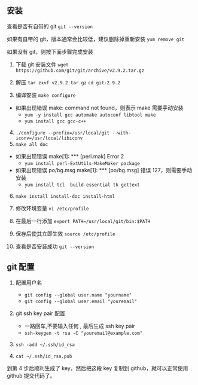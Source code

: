## 安装 
查看是否有自带的 git
`git --version`

如果有自带的 git，版本通常会比较低，建议删除掉重新安装
`yum remove git`

如果没有 git，则按下面步骤完成安装

1. 下载 git 安装文件
`wget https://github.com/git/git/archive/v2.9.2.tar.gz`

2. 解压
`tar zxvf v2.9.2.tar.gz`
`cd git-2.9.2`

3. 编译安装
`make configure`
- 如果出现错误 make: command not found，则表示 make 需要手动安装
    - `yum -y install gcc automake autoconf libtool make`
    - `yum install gcc gcc-c++`

4. `./configure --prefix=/usr/local/git --with-iconv=/usr/local/libiconv`
5. `make all doc`
- 如果出现错误 make[1]: *** [perl.mak] Error 2
    - `yum install perl-ExtUtils-MakeMaker package`
- 如果出现错误 po/bg.msg make[1]: *** [po/bg.msg] 错误 127，则需要手动安装
    - `yum install tcl  build-essential tk gettext`

6. `make install install-doc install-html`

7. 修改环境变量 `vi /etc/profile`
8. 在最后一行添加 `export PATH=/usr/local/git/bin:$PATH`
9. 保存后使其立即生效 `source /etc/profile`
10. 查看是否安装成功 `git --version`

## git 配置
1. 配置用户名
    - `git config --global user.name "yourname"`
    - `git config --global user.email "youremail"`

2. git ssh key pair 配置
    - 一路回车,不要输入任何 , 最后生成 ssh key pair  
    - `ssh-keygen -t rsa -C "youremail@example.com"`

3. `ssh -add ~/.ssh/id_rsa`
4. `cat ~/.ssh/id_rsa.pub `

到第 4 步后顺利生成了 key，然后把这段 key 复制到 github，就可以正常使用 github 提交代码了。 